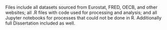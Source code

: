 Files include all datasets sourced from Eurostat, FRED, OECB, and other websites; all .R files with code used for processing and analysis; and all Jupyter notebooks for processes that could not be done in R. Additionally full Dissertation included as well. 

